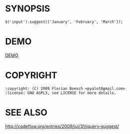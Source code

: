 SYNOPSIS
========

    $('input').suggest(['January', 'February', 'March']);

DEMO
====

[DEMO](http://aanoaa.github.com/jquery-suggest/)

COPYRIGHT
=========

    :copyright: (C) 2009 Florian Boesch <pyalot@gmail.com>
    :license: GNU AGPL3, see LICENSE for more details.

SEE ALSO
========

http://codeflow.org/entries/2009/jul/31/jquery-suggest/
